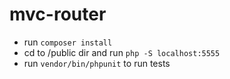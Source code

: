 # mvc-router

- run `composer install`
- cd to /public dir and run `php -S localhost:5555`
- run `vendor/bin/phpunit` to run tests